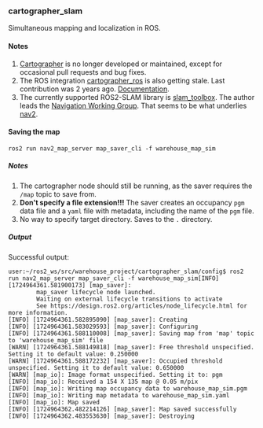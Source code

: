 ### cartographer_slam

Simultaneous mapping and localization in ROS. 

#### Notes

1. [Cartographer](https://github.com/cartographer-project/cartographer?tab=readme-ov-file#a-note-for-ros-users) is no longer developed or maintained, except for occasional pull requests and bug fixes. 
2. The ROS integration [cartographer_ros](https://github.com/ros2/cartographer_ros) is also getting stale. Last contribution was 2 years ago. [Documentation](https://google-cartographer-ros.readthedocs.io/en/latest/).
3. The currently supported ROS2-SLAM library is [slam_toolbox](https://github.com/SteveMacenski/slam_toolbox?tab=readme-ov-file#slam-toolbox). The author leads the [Navigation Working Group](https://github.com/ros-navigation). That seems to be what underlies [nav2](https://docs.nav2.org/index.html).

#### Saving the map

```
ros2 run nav2_map_server map_saver_cli -f warehouse_map_sim
```  
##### Notes

1. The cartographer node should still be running, as the saver requires the `/map` topic to save from.
2. **Don't specify a file extension!!!** The saver creates an occupancy `pgm` data file and a `yaml` file with metadata, including the name of the `pgm` file.
3. No way to specify target directory. Saves to the `.` directory.

##### Output

Successful output:
```
user:~/ros2_ws/src/warehouse_project/cartographer_slam/config$ ros2 run nav2_map_server map_saver_cli -f warehouse_map_sim[INFO] [1724964361.581900173] [map_saver]:
        map_saver lifecycle node launched.
        Waiting on external lifecycle transitions to activate
        See https://design.ros2.org/articles/node_lifecycle.html for more information.
[INFO] [1724964361.582895090] [map_saver]: Creating
[INFO] [1724964361.583029593] [map_saver]: Configuring
[INFO] [1724964361.588110008] [map_saver]: Saving map from 'map' topic to 'warehouse_map_sim' file
[WARN] [1724964361.588149818] [map_saver]: Free threshold unspecified. Setting it to default value: 0.250000
[WARN] [1724964361.588172232] [map_saver]: Occupied threshold unspecified. Setting it to default value: 0.650000
[WARN] [map_io]: Image format unspecified. Setting it to: pgm
[INFO] [map_io]: Received a 154 X 135 map @ 0.05 m/pix
[INFO] [map_io]: Writing map occupancy data to warehouse_map_sim.pgm
[INFO] [map_io]: Writing map metadata to warehouse_map_sim.yaml
[INFO] [map_io]: Map saved
[INFO] [1724964362.482214126] [map_saver]: Map saved successfully
[INFO] [1724964362.483553630] [map_saver]: Destroying
```
